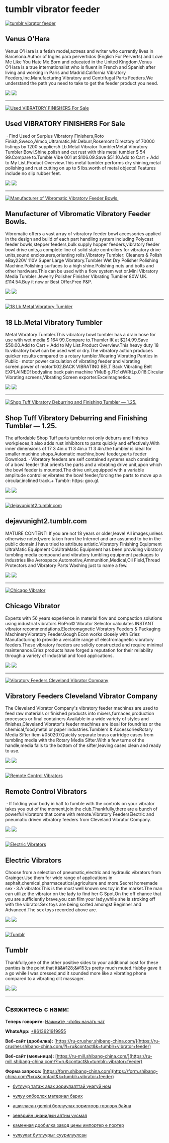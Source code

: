 # tumblr vibrator feeder

<a href="https://swt.shibang-china.com/?l=ru&img&k=tumblr+vibrator+feeder" target="_blank">![tumblr vibrator feeder](http://static.shibang-china.com/all-800x300/955.jpg)</a>

## Venus O'Hara
Venus O'Hara is a fetish model,actress and writer who currently lives in Barcelona.Author of Ingl&#233;s para pervertidos (English For Perverts) and Love Me Like You Hate Me.Born and educated in the United Kingdom,Venus O'Hara is a true internationalist who is fluent in French and Spanish after living and working in Paris and Madrid.California Vibratory Feeders,Inc.Manufacturing Vibratory and Centrifugal Parts Feeders.We understand the path you need to take to get the feeder product you need.


<a href="https://whatsapp.shibangsoft.com/WhatsApp.php" target="_blank" title="WhatsApp">![](http://static.shibang-china.com/icon/whatsapp.png)</a> <a href="https://swt.shibang-china.com/?l=ru&icon&k=tumblr+vibrator+feeder" target="_blank">![](http://static.shibang-china.com/icon/chat-ru.png)</a>

---

<a href="https://swt.shibang-china.com/?l=ru&img&k=tumblr+vibrator+feeder" target="_blank">![Used VIBRATORY FINISHERS For Sale](http://static.shibang-china.com/all-800x300/860.jpg)</a>

## Used VIBRATORY FINISHERS For Sale
&nbsp;&#0183;&#32;Find Used or Surplus Vibratory Finishers,Roto Finish,Sweco,Almco,Ultramatic,Mr.Deburr,Rosemont Directory of 70000 listings by 1200 suppliers5 Lb.Metal Vibrator TumblerMetal Vibratory Tumbler Bowl.Shine,polish and cut rust with this metal tumbler $ 54 99.Compare to.Tumble Vibe 001 at $106.09.Save $51.10.Add to Cart + Add to My List.Product Overview.This metal tumbler performs dry shining,metal polishing and rust cutting on up to 5 lbs.worth of metal objects! Features include no slip rubber feet.


<a href="https://whatsapp.shibangsoft.com/WhatsApp.php" target="_blank" title="WhatsApp">![](http://static.shibang-china.com/icon/whatsapp.png)</a> <a href="https://swt.shibang-china.com/?l=ru&icon&k=tumblr+vibrator+feeder" target="_blank">![](http://static.shibang-china.com/icon/chat-ru.png)</a>

---

<a href="https://swt.shibang-china.com/?l=ru&img&k=tumblr+vibrator+feeder" target="_blank">![Manufacturer of Vibromatic Vibratory Feeder Bowls.](http://static.shibang-china.com/all-800x300/1015.jpg)</a>

## Manufacturer of Vibromatic Vibratory Feeder Bowls.
Vibromatic offers a vast array of vibratory feeder bowl accessories applied in the design and build of each part handling system including Polycast feeder bowls,stepper feeders,bulk supply hopper feeders,vibratory feeder bowl drive units,a complete line of solid state controllers for vibratory drive units,sound enclosurers,orienting rolls.Vibratory Tumbler: Cleaners &amp; Polish eBay220V 110V Super Large Vibratory.Tumbler Wet Dry Polisher Polishing Machine.Polishing surfaces to a high shine.Polishing nuts and bolts and other hardware.This can be used with a flow system wet or.Mini Vibratory Media Tumbler Jewelry Polisher Finisher Vibrating Tumbler 80W UK.&#163;114.54.Buy it now.or Best Offer.Free P&amp;P.


<a href="https://whatsapp.shibangsoft.com/WhatsApp.php" target="_blank" title="WhatsApp">![](http://static.shibang-china.com/icon/whatsapp.png)</a> <a href="https://swt.shibang-china.com/?l=ru&icon&k=tumblr+vibrator+feeder" target="_blank">![](http://static.shibang-china.com/icon/chat-ru.png)</a>

---

<a href="https://swt.shibang-china.com/?l=ru&img&k=tumblr+vibrator+feeder" target="_blank">![18 Lb.Metal Vibratory Tumbler](http://static.shibang-china.com/all-800x300/1312.jpg)</a>

## 18 Lb.Metal Vibratory Tumbler
Metal Vibratory Tumbler.This vibratory bowl tumbler has a drain hose for use with wet media $ 164 99.Compare to.Thumler IK at $214.99.Save $50.00.Add to Cart + Add to My List.Product Overview.This heavy duty 18 lb.vibratory bowl can be used wet or dry.The vibratory action produces quicker results compared to a rotary tumbler.Wearing Vibrating Panties in Public&nbsp;&#0183;&#32;motor power calculation of vibrating feeder and vibrating screen.power of motor.1:02.BACK VIBRATING BELT Back Vibrating Belt EXPLAINED! bodyaline back pain machine YMuB gJTc1xiWRtLp.0:18.Circular Vibrating screens,Vibrating Screen exporter.Excelmagnetics.


<a href="https://whatsapp.shibangsoft.com/WhatsApp.php" target="_blank" title="WhatsApp">![](http://static.shibang-china.com/icon/whatsapp.png)</a> <a href="https://swt.shibang-china.com/?l=ru&icon&k=tumblr+vibrator+feeder" target="_blank">![](http://static.shibang-china.com/icon/chat-ru.png)</a>

---

<a href="https://swt.shibang-china.com/?l=ru&img&k=tumblr+vibrator+feeder" target="_blank">![Shop Tuff Vibratory Deburring and Finishing Tumbler — 1.25.](http://static.shibang-china.com/all-800x300/1062.jpg)</a>

## Shop Tuff Vibratory Deburring and Finishing Tumbler — 1.25.
The affordable Shop Tuff parts tumbler not only deburrs and finishes workpieces,it also adds rust inhibitors to parts quickly and effectively.With inner dimensions of 17 3 4in.x 11 3 4in.x 11 3 4in.the tumbler is ideal for smaller machine shops.Automatic machine,bowl feeder,parts feeder Download.&nbsp;&#0183;&#32;Vibratory feeders are self contained systems each consisting of a bowl feeder that orients the parts and a vibrating drive unit,upon which the bowl feeder is mounted.The drive unit,equipped with a variable amplitude controller,vibrates the bowl feeder,forcing the parts to move up a circular,inclined track.+ Tumblr: https: goo.gl.


<a href="https://whatsapp.shibangsoft.com/WhatsApp.php" target="_blank" title="WhatsApp">![](http://static.shibang-china.com/icon/whatsapp.png)</a> <a href="https://swt.shibang-china.com/?l=ru&icon&k=tumblr+vibrator+feeder" target="_blank">![](http://static.shibang-china.com/icon/chat-ru.png)</a>

---

<a href="https://swt.shibang-china.com/?l=ru&img&k=tumblr+vibrator+feeder" target="_blank">![dejavunight2.tumblr.com](http://static.shibang-china.com/all-800x300/215.jpg)</a>

## dejavunight2.tumblr.com
MATURE CONTENT! If you are not 18 years or older,leave! All images,unless otherwise noted,were taken from the Internet and are assumed to be in the public domain.I have tried to attribute artistic.Vibratory Finishing Equipment UltraMatic Equipment CoUltraMatic Equipment has been providing vibratory tumbling media compound and vibratory tumbling equipment packages to industries like Aerospace,Automotive,Ammunition,Medical,Oil Field,Thread Protectors and Vibratory Parts Washing just to name a few.


<a href="https://whatsapp.shibangsoft.com/WhatsApp.php" target="_blank" title="WhatsApp">![](http://static.shibang-china.com/icon/whatsapp.png)</a> <a href="https://swt.shibang-china.com/?l=ru&icon&k=tumblr+vibrator+feeder" target="_blank">![](http://static.shibang-china.com/icon/chat-ru.png)</a>

---

<a href="https://swt.shibang-china.com/?l=ru&img&k=tumblr+vibrator+feeder" target="_blank">![Chicago Vibrator](http://static.shibang-china.com/all-800x300/642.jpg)</a>

## Chicago Vibrator
Experts with 56 years experience in material flow and compaction solutions using industrial vibrators.FloPro&#169; Vibrator Selector calculates INSTANT vibrator recommendations.Electromagnetic Vibratory Feeders &amp; Packaging MachineryVibratory Feeder.Gough Econ works closely with Eriez Manufacturing to provide a versatile range of electromagnetic vibratory feeders.These vibratory feeders are solidly constructed and require minimal maintenance.Eriez products have forged a reputation for their reliability through a variety of industrial and food applications.


<a href="https://whatsapp.shibangsoft.com/WhatsApp.php" target="_blank" title="WhatsApp">![](http://static.shibang-china.com/icon/whatsapp.png)</a> <a href="https://swt.shibang-china.com/?l=ru&icon&k=tumblr+vibrator+feeder" target="_blank">![](http://static.shibang-china.com/icon/chat-ru.png)</a>

---

<a href="https://swt.shibang-china.com/?l=ru&img&k=tumblr+vibrator+feeder" target="_blank">![Vibratory Feeders Cleveland Vibrator Company](http://static.shibang-china.com/all-800x300/155.jpg)</a>

## Vibratory Feeders Cleveland Vibrator Company
The Cleveland Vibrator Company's vibratory feeder machines are used to feed raw materials or finished products into mixers,furnaces,production processes or final containers.Available in a wide variety of styles and finishes,Cleveland Vibrator's feeder machines are ideal for foundries or the chemical,food,metal or paper industries.Tumblers &amp; AccessoriesRotary Media Sifter Item #050207.Quickly separate brass cartridge cases from tumbling media with the Rotary Media Sifter.With a few turns of the handle,media falls to the bottom of the sifter,leaving cases clean and ready to use.


<a href="https://whatsapp.shibangsoft.com/WhatsApp.php" target="_blank" title="WhatsApp">![](http://static.shibang-china.com/icon/whatsapp.png)</a> <a href="https://swt.shibang-china.com/?l=ru&icon&k=tumblr+vibrator+feeder" target="_blank">![](http://static.shibang-china.com/icon/chat-ru.png)</a>

---

<a href="https://swt.shibang-china.com/?l=ru&img&k=tumblr+vibrator+feeder" target="_blank">![Remote Control Vibrators](http://static.shibang-china.com/all-800x300/954.jpg)</a>

## Remote Control Vibrators
&nbsp;&#0183;&#32;If folding your body in half to fumble with the controls on your vibrator takes you out of the moment,join the club.Thankfully,there are a bunch of powerful vibrators that come with remote.Vibratory FeedersElectric and pneumatic driven vibratory feeders from Cleveland Vibrator Company.


<a href="https://whatsapp.shibangsoft.com/WhatsApp.php" target="_blank" title="WhatsApp">![](http://static.shibang-china.com/icon/whatsapp.png)</a> <a href="https://swt.shibang-china.com/?l=ru&icon&k=tumblr+vibrator+feeder" target="_blank">![](http://static.shibang-china.com/icon/chat-ru.png)</a>

---

<a href="https://swt.shibang-china.com/?l=ru&img&k=tumblr+vibrator+feeder" target="_blank">![Electric Vibrators](http://static.shibang-china.com/all-800x300/615.jpg)</a>

## Electric Vibrators
Choose from a selection of pneumatic,electric and hydraulic vibrators from Grainger.Use them for wide range of applications in asphalt,chemical,pharmaceutical,agriculture and more.Secret homemade sex&nbsp;&#0183;&#32;3.A vibrator.This is the most well known sex toy in the market.The man can utilize the vibrator on the lady to find her G Spot.On the off chance that you are sufficiently brave,you can film your lady,while she is stroking off with the vibrator.Sex toys are being sorted amongst Beginner and Advanced.The sex toys recorded above are.


<a href="https://whatsapp.shibangsoft.com/WhatsApp.php" target="_blank" title="WhatsApp">![](http://static.shibang-china.com/icon/whatsapp.png)</a> <a href="https://swt.shibang-china.com/?l=ru&icon&k=tumblr+vibrator+feeder" target="_blank">![](http://static.shibang-china.com/icon/chat-ru.png)</a>

---

<a href="https://swt.shibang-china.com/?l=ru&img&k=tumblr+vibrator+feeder" target="_blank">![Tumblr](http://static.shibang-china.com/all-800x300/903.jpg)</a>

## Tumblr
Thankfully,one of the other positive sides to your additional cost for these panties is the point that it&#226;&amp;#128;&amp;#153;s pretty much muted.Hubby gave it a go while I was dressed,and it sounded more like a vibrating phone compared to a vibrating clit massager.

<a href="https://whatsapp.shibangsoft.com/WhatsApp.php" target="_blank" title="WhatsApp">![](http://static.shibang-china.com/icon/whatsapp.png)</a> <a href="https://swt.shibang-china.com/?l=ru&icon&k=tumblr+vibrator+feeder" target="_blank">![](http://static.shibang-china.com/icon/chat-ru.png)</a>

---
## Свяжитесь с нами:

**Теперь говорите:** [Нажмите, чтобы начать чат](https://swt.shibang-china.com?l=ru&contact&k=tumblr+vibrator+feeder)

**WhatsApp:**  [+8613621919955](https://whatsapp.shibangsoft.com/WhatsApp.php)

**Веб-сайт (дробилка):** [https://ru-crusher.shibang-china.com/](https://ru-crusher.shibang-china.com/?l=ru&contact&k=tumblr+vibrator+feeder)

**Веб-сайт (мельница):** [https://ru-mill.shibang-china.com/](https://ru-mill.shibang-china.com/?l=ru&contact&k=tumblr+vibrator+feeder)

**Форма запроса:** [https://form.shibang-china.com](https://form.shibang-china.com?l=ru&contact&k=tumblr+vibrator+feeder)

* [бутлуур татаж авах зориулалттай үнэгүй ном](../127/%D0%B1%D1%83%D1%82%D0%BB%D1%83%D1%83%D1%80%20%D1%82%D0%B0%D1%82%D0%B0%D0%B6%20%D0%B0%D0%B2%D0%B0%D1%85%20%D0%B7%D0%BE%D1%80%D0%B8%D1%83%D0%BB%D0%B0%D0%BB%D1%82%D1%82%D0%B0%D0%B9%20%D2%AF%D0%BD%D1%8D%D0%B3%D2%AF%D0%B9%20%D0%BD%D0%BE%D0%BC.md)

* [чулуу олборлох материал барих](../126/%D1%87%D1%83%D0%BB%D1%83%D1%83%20%D0%BE%D0%BB%D0%B1%D0%BE%D1%80%D0%BB%D0%BE%D1%85%20%D0%BC%D0%B0%D1%82%D0%B5%D1%80%D0%B8%D0%B0%D0%BB%20%D0%B1%D0%B0%D1%80%D0%B8%D1%85.md)

* [ашигласан gemini борлуулах зорилгоор төвлөрч байна](../126/%D0%B0%D1%88%D0%B8%D0%B3%D0%BB%D0%B0%D1%81%D0%B0%D0%BD%20gemini%20%D0%B1%D0%BE%D1%80%D0%BB%D1%83%D1%83%D0%BB%D0%B0%D1%85%20%D0%B7%D0%BE%D1%80%D0%B8%D0%BB%D0%B3%D0%BE%D0%BE%D1%80%20%D1%82%D3%A9%D0%B2%D0%BB%D3%A9%D1%80%D1%87%20%D0%B1%D0%B0%D0%B9%D0%BD%D0%B0.md)

* [зөөврийн цианидын алтны уусмал](../126/%D0%B7%D3%A9%D3%A9%D0%B2%D1%80%D0%B8%D0%B9%D0%BD%20%D1%86%D0%B8%D0%B0%D0%BD%D0%B8%D0%B4%D1%8B%D0%BD%20%D0%B0%D0%BB%D1%82%D0%BD%D1%8B%20%D1%83%D1%83%D1%81%D0%BC%D0%B0%D0%BB.md)

* [каменная дробилка завод цены импортер е портер](../130/%D0%BA%D0%B0%D0%BC%D0%B5%D0%BD%D0%BD%D0%B0%D1%8F%20%D0%B4%D1%80%D0%BE%D0%B1%D0%B8%D0%BB%D0%BA%D0%B0%20%D0%B7%D0%B0%D0%B2%D0%BE%D0%B4%20%D1%86%D0%B5%D0%BD%D1%8B%20%D0%B8%D0%BC%D0%BF%D0%BE%D1%80%D1%82%D0%B5%D1%80%20%D0%B5%20%D0%BF%D0%BE%D1%80%D1%82%D0%B5%D1%80.md)

* [чулуулаг бутлуурыг суурилуулсан](../130/%D1%87%D1%83%D0%BB%D1%83%D1%83%D0%BB%D0%B0%D0%B3%20%D0%B1%D1%83%D1%82%D0%BB%D1%83%D1%83%D1%80%D1%8B%D0%B3%20%D1%81%D1%83%D1%83%D1%80%D0%B8%D0%BB%D1%83%D1%83%D0%BB%D1%81%D0%B0%D0%BD.md)